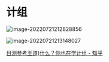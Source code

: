 # 计组

![image-20220721212828856](C:/Users/Administrator/AppData/Roaming/Typora/typora-user-images/image-20220721212828856.png)

![image-20220721213148027](C:/Users/Administrator/AppData/Roaming/Typora/typora-user-images/image-20220721213148027.png)



[目测参考王道)什么？你也在学计组 \- 知乎](https://www.zhihu.com/column/c_1367410099426775040)